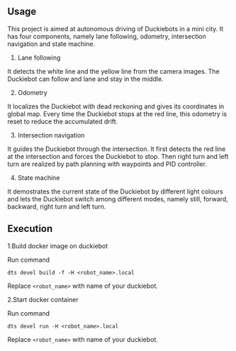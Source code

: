 ## Usage
This project is aimed at autonomous driving of Duckiebots in a mini city. It has four components, namely lane following, odometry, intersection navigation and state machine.
1. Lane following

It detects the white line and the yellow line from the camera images. The Duckiebot can follow and lane and stay in the middle.

2. Odometry

It localizes the Duckiebot with dead reckoning and gives its coordinates in global map. Every time the Duckiebot stops at the red line, this odometry is reset to reduce the accumulated drift.

3. Intersection navigation

It guides the Duckiebot through the intersection. It first detects the red line at the intersection and forces the Duckiebot to stop. Then right turn and left turn are realized by path planning with waypoints and PID controller.

4. State machine

It demostrates the current state of the Duckiebot by different light colours and lets the Duckiebot switch among different modes, namely still, forward, backward, right turn and left turn.

## Execution
1.Build docker image on duckiebot

Run command

`dts devel build -f -H <robot_name>.local`

Replace `<robot_name>` with name of your duckiebot.

2.Start docker container

Run command

`dts devel run -H <robot_name>.local`

Replace `<robot_name>` with name of your duckiebot.

